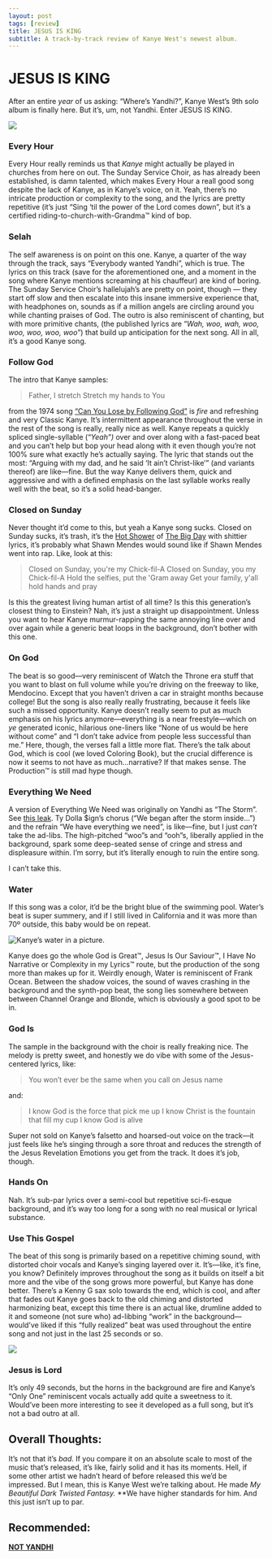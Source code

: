 ```yaml
---
layout: post
tags: [review]
title: JESUS IS KING
subtitle: A track-by-track review of Kanye West's newest album.
---
```


# JESUS IS KING 
After an entire *year* of us asking: “Where’s Yandhi?”, Kanye West’s 9th solo album is finally here. But it’s, um, not Yandhi.  Enter JESUS IS KING.

![](https://paper-attachments.dropbox.com/s_DC3E6EF1FB2C12D984D8F62B9A6AC596F5E7A5C26449ABC6A34A324C8D554E58_1575068181813_image.png)


### Every Hour ###
Every Hour really reminds us that *Kanye* might actually be played in churches from here on out. The Sunday Service Choir, as has already been established, is damn talented, which makes Every Hour a reall good song despite the lack of Kanye, as in Kanye’s voice, on it. Yeah, there’s no intricate production or complexity to the song, and the lyrics are pretty repetitive (it’s just “Sing ‘til the power of the Lord comes down”, but it’s a certified riding-to-church-with-Grandma™ kind of bop.

### Selah ### 
The self awareness is on point on this one. Kanye, a quarter of the way through the track, says “Everybody wanted Yandhi”, which is true. 
The lyrics on this track (save for the aforementioned one, and a moment in the song where Kanye mentions screaming at his chauffeur) are kind of boring. The Sunday Service Choir’s hallelujah’s are pretty on point, though — they start off slow and then escalate into this insane immersive experience that, with headphones on, sounds as if a million angels are circling around you while chanting praises of God. The outro is also reminiscent of chanting, but with more primitive chants, (the published lyrics are “*Wah, woo, wah, woo, woo, woo, woo, woo*”) that build up anticipation for the next song. 
All in all, it’s a good Kanye song. 

### Follow God ###
The intro that Kanye samples:

> Father, I stretch
> Stretch my hands to You

from the 1974 song [“Can You Lose by Following God”](https://www.youtube.com/watch?v=AgsK5xpzT90) is *fire* and refreshing and very Classic Kanye. It’s intermittent appearance throughout the verse in the rest of the song is really, really nice as well. Kanye repeats a quickly spliced single-syllable (“*Yeah”)* over and over along with a fast-paced beat and you can’t help but bop your head along with it even though you’re not 100% sure what exactly he’s actually saying. 
The lyric that stands out the most: “Arguing with my dad, and he said ‘It ain’t Christ-like’” (and variants thereof) are like—fine. But the way Kanye delivers them, quick and aggressive and with a defined emphasis on the last syllable works really well with the beat, so it’s a solid head-banger. 


### Closed on Sunday ###
Never thought it’d come to this, but yeah a Kanye song sucks. Closed on Sunday sucks, it’s trash, it’s the [Hot Shower](https://musicalculinarists.github.io/2019-07-28-the-big-day/) of [The Big Day](https://musicalculinarists.github.io/2019-07-28-the-big-day/) with shittier lyrics, it’s probably what Shawn Mendes would sound like if Shawn Mendes went into rap. 
Like, look at this: 

> Closed on Sunday, you're my Chick-fil-A
> Closed on Sunday, you my Chick-fil-A
> Hold the selfies, put the 'Gram away
> Get your family, y'all hold hands and pray

Is this the greatest living human artist of all time? Is this this generation’s closest thing to Einstein?
Nah, it’s just a straight up disappointment. Unless you want to hear Kanye murmur-rapping the same annoying line over and over again while a generic beat loops in the background, don’t bother with this one. 

### On God ###
The beat is so good—very reminiscent of Watch the Throne era stuff that you want to blast on full volume while you’re driving on the freeway to like, Mendocino. Except that you haven’t driven a car in straight months because college!
But the song is also really really frustrating, because it feels like such a missed opportunity. Kanye doesn’t really seem to put as much emphasis on his lyrics anymore—everything is a near freestyle—which on *ye* generated iconic, hilarious one-liners like “None of us would be here without come” and “I don’t take advice from people less successful than me.” Here, though, the verses fall a little more flat. There’s the talk about God, which is cool (we loved Coloring Book), but the crucial difference is now it seems to not have as much…narrative? If that makes sense. The Production™ is still mad hype though. 

### Everything We Need ###
A version of Everything We Need was originally on Yandhi as “The Storm”. See [this leak](https://soundcloud.com/user-499554542/yandhi-kanye-west-the-storm-instrumental). Ty Dolla $ign’s chorus (“We began after the storm inside…”) and the refrain “We have everything we need”, is like—fine, but I just *can’t* take the ad-libs. The high-pitched “woo”s and “ooh”s, liberally applied in the background, spark some deep-seated sense of cringe and stress and displeasure within. I’m sorry, but it’s literally enough to ruin the entire song. 

I can’t take this. 

### Water ### 
If this song was a color, it’d be the bright blue of the swimming pool. Water’s beat is super summery, and if I still lived in California and it was more than 70º outside, this baby would be on repeat.

![Kanye’s water in a picture.](https://encrypted-tbn0.gstatic.com/images?q=tbn:ANd9GcRDzGwuv1Y8s_B1JsFBFqLcZ0hiQb8-D6BHInio4uz4K4ihpnOSyA&s)


Kanye does go the whole God is Great™, Jesus Is Our Saviour™, I Have No Narrative or Complexity in my Lyrics™ route,  but the production of the song more than makes up for it. Weirdly enough, Water is reminiscent of Frank Ocean. Between the shadow voices, the sound of waves crashing in the background and the synth-pop beat, the song lies somewhere between between Channel Orange and Blonde, which is obviously a good spot to be in. 

### God Is ###
The sample in the background with the choir is really freaking nice. The melody is pretty sweet, and honestly we do vibe with some of the Jesus-centered lyrics, like: 


> You won’t ever be the same when you call on Jesus name

and:

> I know God is the force that pick me up
> I know Christ is the fountain that fill my cup
> I know God is alive

Super not sold on Kanye’s falsetto and hoarsed-out voice on the track—it just feels like he’s singing through a sore throat and reduces the strength of the Jesus Revelation Emotions you get from the track. 
It does it’s job, though. 

### Hands On ###
Nah. It’s sub-par lyrics over a semi-cool but repetitive sci-fi-esque background, and it’s way too long for a song with no real musical or lyrical substance.

### Use This Gospel ###
The beat of this song is primarily based on a repetitive chiming sound, with distorted choir vocals and Kanye’s singing layered over it. It’s—like, it’s fine, you know? Definitely improves throughout the song as it builds on itself a bit more and the vibe of the song grows more powerful, but Kanye has done better. There’s a Kenny G sax solo towards the end, which is cool, and after that fades out Kanye goes back to the old chiming and distorted harmonizing beat, except this time there is an actual like, drumline added to it and someone (not sure who) ad-libbing “work” in the background—would’ve liked if this “fully realized” beat was used throughout the entire song and not just in the last 25 seconds or so. 

![](https://paper-attachments.dropbox.com/s_DC3E6EF1FB2C12D984D8F62B9A6AC596F5E7A5C26449ABC6A34A324C8D554E58_1575070589223_yrf090dblkv31.png)


### Jesus is Lord ###
It’s only 49 seconds, but the horns in the background are fire and Kanye’s “Only One” reminiscent vocals actually add quite a sweetness to it. Would’ve been more interesting to see it developed as a full song, but it’s not a bad outro at all. 

## Overall Thoughts:

It’s not that it’s *bad*. If you compare it on an absolute scale to most of the music that’s released, it’s like, fairly solid and it has its moments. Hell, if some other artist we hadn’t heard of before released this we’d be impressed. But I mean, this is Kanye West we’re talking about. He made *My Beautiful Dark Twisted Fantasy.* **We have higher standards for him. And this just isn’t up to par. 

## Recommended: ##
[**NOT YANDHI**](https://www.youtube.com/watch?v=JHT72riQKD8)

